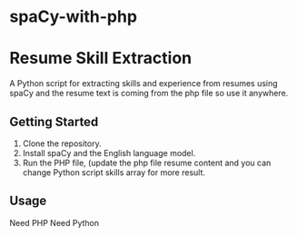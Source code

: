 # spaCy-with-php
# Resume Skill Extraction

A Python script for extracting skills and experience from resumes using spaCy and the resume text is coming from the php file so use it anywhere.

## Getting Started

1. Clone the repository.
2. Install spaCy and the English language model.
3. Run the PHP file, (update the php file resume content and you can change Python script skills array for more result.

## Usage
Need PHP
Need Python
